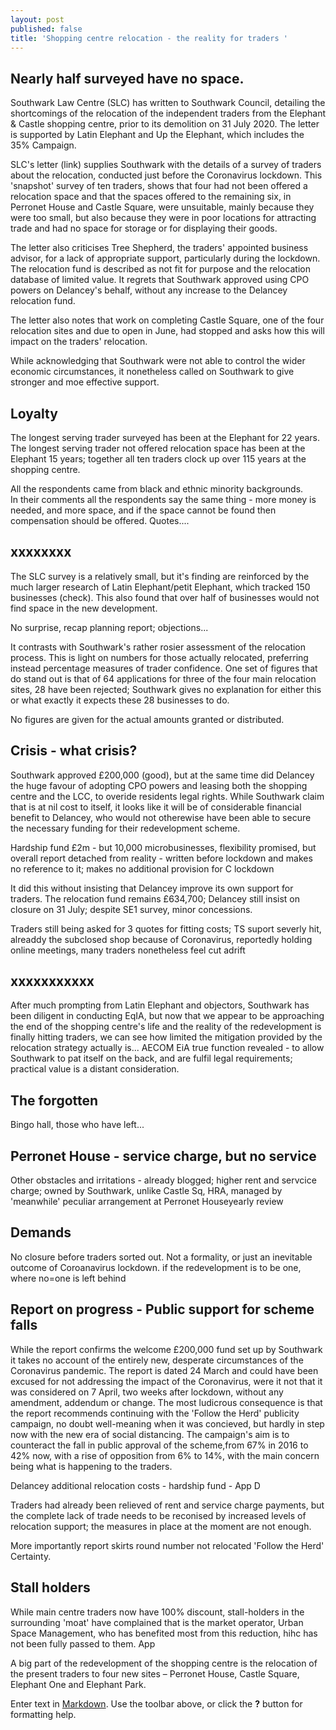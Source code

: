 ```yaml
---
layout: post
published: false
title: 'Shopping centre relocation - the reality for traders '
---
```

## Nearly half surveyed have no space.

Southwark Law Centre (SLC) has written to Southwark Council, detailing the shortcomings of the relocation of the independent traders from the Elephant & Castle shopping centre, prior to its demolition on 31 July 2020.
The letter is supported by Latin Elephant and Up the Elephant, which includes the 35% Campaign.

SLC's letter (link) supplies Southwark with the details of a survey of traders about the relocation, conducted just before the Coronavirus lockdown.  This 'snapshot' survey of ten traders, shows that four had not been offered a relocation space and that the spaces offered to the remaining six, in Perronet House and Castle Square, were unsuitable, mainly because they were too small, but also because they were in poor locations for attracting trade and had no space for storage or for displaying their goods.

The letter also criticises Tree Shepherd, the traders' appointed business advisor, for a lack of appropriate support, particularly during the lockdown.  The relocation fund is described as not fit for purpose and the relocation database of limited value.  It regrets that Southwark approved using CPO powers on Delancey's behalf, without any increase to the Delancey relocation fund.

The letter also notes that work on completing Castle Square, one of the four relocation sites and due to open in June, had stopped and asks how this will impact on the traders' relocation.

While acknowledging that Southwark were not able to control the wider economic circumstances, it nonetheless called on Southwark to give stronger and moe effective support.


## Loyalty 

The longest serving trader surveyed has been at the Elephant for 22 years.  The longest serving trader not offered relocation space has been at the Elephant 15 years; together all ten traders clock up over 115 years at the shopping centre.

All the respondents came from black and ethnic minority backgrounds.  
In their comments all the respondents say the same thing - more money is needed, and more space, and if the space cannot be found then compensation should be offered. Quotes....

## xxxxxxxx

The SLC survey is a relatively small, but it's finding are reinforced by the much larger research of Latin Elephant/petit Elephant, which tracked 150 businesses (check).  This also found that over half of businesses would not find space in the new development.

No surprise, recap planning report; objections...

It contrasts with Southwark's rather rosier assessment of the relocation process. This is light on numbers for those actually relocated, preferring instead percentage measures of trader confidence.  One set of figures that do stand out is that of 64 applications for three of the four main relocation sites, 28 have been rejected; Southwark gives no explanation for either this or what exactly it expects these 28 businesses to do.

No figures are given for the actual amounts granted or distributed.

## Crisis - what crisis?

Southwark approved £200,000 (good), but at the same time did Delancey the huge favour of adopting CPO powers and leasing both the shopping centre and the LCC, to overide residents legal rights.  While Southwark claim that is at nil cost to itself, it looks like it will be of considerable financial benefit to Delancey, who would not otherewise have been able to secure the necessary funding for their redevelopment scheme.

Hardship fund £2m - but 10,000 microbusinesses, flexibility promised, but overall report detached from reality - written before lockdown and makes no reference to it; makes no additional provision for C lockdown

It did this without insisting that Delancey improve its own support for traders.  The relocation fund remains £634,700; Delancey still insist on closure on 31 July; despite SE1 survey, minor concessions.

Traders still being asked for 3 quotes for fitting costs; TS suport severly hit, alreaddy the subclosed shop because of Coronavirus, reportedly holding online meetings, many traders nonetheless feel cut adrift  

## xxxxxxxxxxx

After much prompting from Latin Elephant and objectors, Southwark has been diligent in conducting EqIA, but now that we appear to be approaching the end of the shopping centre's life and the reality of the redevelopment is finally hitting traders, we can see how limited the mitigation provided by the relocation strategy actually is... AECOM EiA true function revealed - to allow Southwark to pat itself on the back, and are fulfil legal requirements; practical value is a distant consideration.

## The forgotten

Bingo hall, those who have left...

## Perronet House - service charge, but no service

Other obstacles and irritations - already blogged; higher rent and servcice charge; owned by Southwark, unlike Castle Sq,  HRA, managed by 'meanwhile' peculiar arrangement at Perronet Houseyearly review

## Demands
No closure before traders sorted out.  Not a formality, or just an inevitable outcome of Coroanavirus lockdown.  if the redevelopment is to be one, where no=one is left behind

## Report on progress - Public support for scheme falls
While the report confirms the welcome £200,000 fund set up by Southwark it takes no account of the entirely new, desperate circumstances of the Coronavirus pandemic.  The report is dated 24 March and could have been excused for not addressing the impact of the Coronavirus, were it not that it was considered on 7 April,  two weeks after lockdown, without any amendment, addendum or change.  The most ludicrous consequence is that the report recommends continuing with the 'Follow the Herd' publicity campaign, no doubt well-meaning when it was concieved, but hardly in step now with the new era of social distancing.  The campaign's aim is to counteract the fall in public approval of the scheme,from 67% in 2016 to 42% now, with a rise of opposition from 6% to 14%,  with the main concern being what is happening to the traders.

Delancey additional relocation costs - hardship fund - App D

Traders had already been relieved of rent and service charge payments, but the complete lack of trade needs to be reconised by increased levels of relocation support; the measures in place at the moment are not enough. 

More importantly report skirts round number not relocated
'Follow the Herd'
Certainty.

## Stall holders
While main centre traders now have 100% discount, stall-holders in the surrounding 'moat' have complained that is the market operator, Urban Space Management, who has benefited most from this reduction, hihc has not been fully passed to them.  App



A big part of the redevelopment of the shopping centre is the relocation of the present traders to four new sites – Perronet House, Castle Square, Elephant One and Elephant Park. 



Enter text in [Markdown](http://daringfireball.net/projects/markdown/). Use the toolbar above, or click the **?** button for formatting help.
